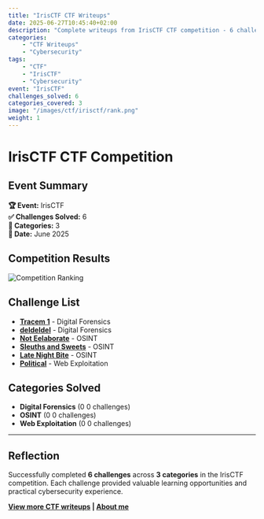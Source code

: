 ```yaml
---
title: "IrisCTF CTF Writeups"
date: 2025-06-27T10:45:40+02:00
description: "Complete writeups from IrisCTF CTF competition - 6 challenges solved across 3 categories"
categories:
    - "CTF Writeups"
    - "Cybersecurity"
tags:
    - "CTF"
    - "IrisCTF"
    - "Cybersecurity"
event: "IrisCTF"
challenges_solved: 6
categories_covered: 3
image: "/images/ctf/irisctf/rank.png"
weight: 1
---
```


# IrisCTF CTF Competition

## Event Summary

**🏆 Event:** IrisCTF  
**✅ Challenges Solved:** 6  
**🎯 Categories:** 3  
**📅 Date:** June 2025

## Competition Results

![Competition Ranking](/images/ctf/irisctf/rank.png)

## Challenge List

- **[Tracem 1](/ctf/irisctf/tracem-1/)** - Digital Forensics
- **[deldeldel](/ctf/irisctf/deldeldel/)** - Digital Forensics
- **[Not Eelaborate](/ctf/irisctf/not-eelaborate/)** - OSINT
- **[Sleuths and Sweets](/ctf/irisctf/sleuths-and-sweets/)** - OSINT
- **[Late Night Bite](/ctf/irisctf/late-night-bite/)** - OSINT
- **[Political](/ctf/irisctf/political/)** - Web Exploitation


## Categories Solved

- **Digital Forensics** (0
0 challenges)
- **OSINT** (0
0 challenges)
- **Web Exploitation** (0
0 challenges)

---

## Reflection

Successfully completed **6 challenges** across **3 categories** in the IrisCTF competition. Each challenge provided valuable learning opportunities and practical cybersecurity experience.

**[View more CTF writeups](/ctf) | [About me](/about)**
